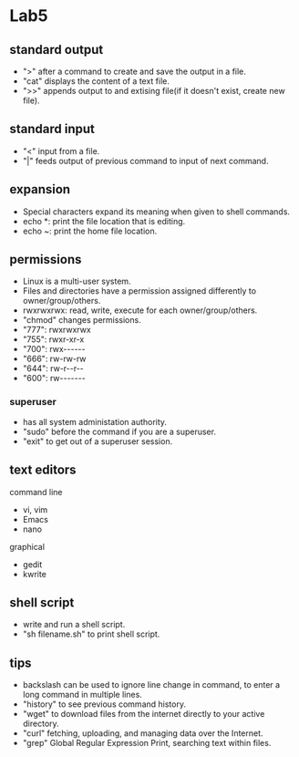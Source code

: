 # Lab5
## standard output
- \">\" after a command to create and save the output in a file.
- \"cat\" displays the content of a text file.
- \">>\" appends output to and extising file(if it doesn't exist, create new file).
## standard input
- \"<\" input from a file.
- \"|\" feeds output of previous command to input of next command.
## expansion
- Special characters expand its meaning when given to shell commands.
- echo *: print the file location that is editing.
- echo ~: print the home file location.
## permissions
- Linux is a multi-user system.
- Files and directories have a permission assigned differently to owner/group/others.
- rwxrwxrwx: read, write, execute for each owner/group/others. 
- \"chmod\" changes permissions.
- \"777\": rwxrwxrwx
- \"755\": rwxr-xr-x
- \"700\": rwx------
- \"666\": rw-rw-rw
- \"644\": rw-r--r--
- \"600\": rw-------
### superuser
- has all system administation authority.
- \"sudo\" before the command if you are a superuser.
- \"exit\" to get out of a superuser session.
## text editors
command line
- vi, vim
- Emacs
- nano

graphical
- gedit
- kwrite
## shell script
- write and run a shell script.
- \"sh filename.sh\" to print shell script.
## tips
- backslash can be used to ignore line change in command, to enter a long command in multiple lines.
- \"history\" to see previous command history.
- \"wget\" to download files from the internet directly to your active directory.
- \"curl\" fetching, uploading, and managing data over the Internet.
- \"grep\" Global Regular Expression Print, searching text within files.
